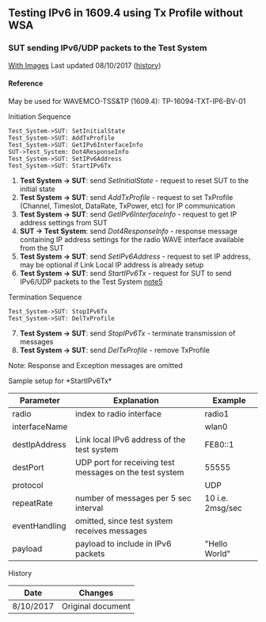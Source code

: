 
## Testing IPv6 in 1609.4 using Tx Profile without WSA

### SUT sending IPv6/UDP packets to the Test System

[With Images]( https://htmlpreview.github.io/?https://github.com/certificationoperatingcouncil/COC_TestSpecs/blob/master/Test%20Sequences/16094%20IPv6%20Testing%20TxProfile.html)
Last updated 08/10/2017 ([history](#history))

#### Reference
May be used for WAVEMCO-TSS&TP (1609.4): TP-16094-TXT-IP6-BV-01

Initiation Sequence

```puml
Test_System->SUT: SetInitialState
Test_System->SUT: AddTxProfile
Test_System->SUT: GetIPv6InterfaceInfo
SUT->Test_System: Dot4ResponseInfo
Test_System->SUT: SetIPv6Address
Test_System->SUT: StartIPv6Tx
```

1. **Test System -> SUT**: send *SetInitialState* - request to reset SUT to the initial state
2. **Test System -> SUT**: send *AddTxProfile* - request to set TxProfile (Channel, Timeslot, DataRate, TxPower, etc) for IP communication
3. **Test System -> SUT**: send *GetIPv6InterfaceInfo* - request to get IP address settings from SUT
4. **SUT -> Test System**: send *Dot4ResponseInfo* - response message containing IP address settings for the radio WAVE interface available from the SUT
5. **Test System -> SUT**: send *SetIPv6Address* - request to set IP address, may be optional if Link Local IP address is already setup
6. **Test System -> SUT**: send *StartIPv6Tx* - request for SUT to send IPv6/UDP packets to the Test System [note5](#note5)

Termination Sequence

```puml
Test_System->SUT: StopIPv6Tx
Test_System->SUT: DelTxProfile
```

7. **Test System -> SUT**: send *StopIPv6Tx* - terminate transmission of messages
8. **Test System -> SUT**: send *DelTxProfile* - remove TxProfile

Note: Response and Exception messages are omitted



<a name=note5>
Sample setup for *StartIPv6Tx*

|Parameter|Explanation|Example|
|---|---|---|
|radio|index to radio interface|radio1|
|interfaceName||wlan0|
|destIpAddress|Link local IPv6 address of the test system|FE80::1|
|destPort|UDP port for receiving test messages on the test system|55555|
|protocol||UDP|
|repeatRate|number of messages per 5 sec interval| 10 i.e. 2msg/sec|
|eventHandling| omitted, since test system receives messages||
|payload|payload to include in IPv6 packets|"Hello World"|

</a>

<a name=history>
History

|Date|Changes|
|---|---|
|8/10/2017|Original document|


</a>
